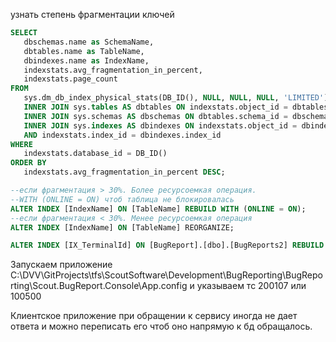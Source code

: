 узнать степень фрагментации ключей

 ```sql
SELECT 
    dbschemas.name as SchemaName,
    dbtables.name as TableName,
    dbindexes.name as IndexName,
    indexstats.avg_fragmentation_in_percent,
    indexstats.page_count
FROM 
    sys.dm_db_index_physical_stats(DB_ID(), NULL, NULL, NULL, 'LIMITED') AS indexstats
    INNER JOIN sys.tables AS dbtables ON indexstats.object_id = dbtables.object_id
    INNER JOIN sys.schemas AS dbschemas ON dbtables.schema_id = dbschemas.schema_id
    INNER JOIN sys.indexes AS dbindexes ON indexstats.object_id = dbindexes.object_id
    AND indexstats.index_id = dbindexes.index_id
WHERE 
    indexstats.database_id = DB_ID()
ORDER BY 
    indexstats.avg_fragmentation_in_percent DESC;
```

```sql
--если фрагментация > 30%. Более ресурсоемкая операция.
--WITH (ONLINE = ON) чтоб таблица не блокировалась
ALTER INDEX [IndexName] ON [TableName] REBUILD WITH (ONLINE = ON); 
--если фрагментация < 30%. Менее ресурсоемкая операция
ALTER INDEX [IndexName] ON [TableName] REORGANIZE;

ALTER INDEX [IX_TerminalId] ON [BugReport].[dbo].[BugReports2] REBUILD
```

Запускаем приложение C:\DVV\GitProjects\tfs\ScoutSoftware\Development\BugReporting\BugReporting\Scout.BugReport.Console\App.config и указываем тс 200107 или 100500

Клиентское приложение при обращении к сервису иногда не дает ответа
и можно переписать его чтоб оно напрямую к бд обращалось.